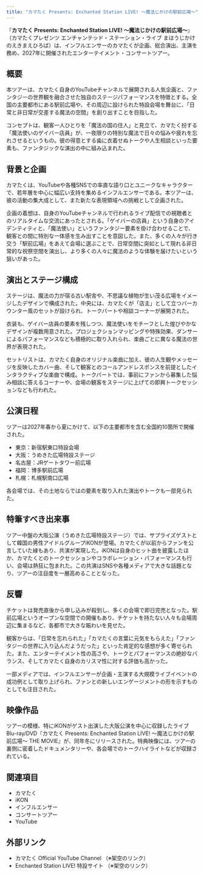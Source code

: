 ```yaml
---
title: "カマたく Presents: Enchanted Station LIVE! ～魔法じかけの駅前広場～"
---
```


『**カマたく Presents: Enchanted Station LIVE! ～魔法じかけの駅前広場～**』（カマたくプレゼンツ エンチャンテッド・ステーション・ライブ まほうじかけのえきまえひろば）は、インフルエンサーのカマたくが企画、総合演出、主演を務め、2027年に開催されたエンターテイメント・コンサートツアー。

## 概要

本ツアーは、カマたく自身のYouTubeチャンネルで展開される人気企画と、ファンタジーの世界観を融合させた独自のステージパフォーマンスを特徴とする。全国の主要都市にある駅前広場や、その周辺に設けられた特設会場を舞台に、「日常と非日常が交差する魔法の空間」を創り出すことを目指した。

コンセプトは、観客一人ひとりを「魔法の国の住人」と見立て、カマたく扮する「魔法使いのゲイバー店員」が、一夜限りの特別な魔法で日々の悩みや疲れを忘れさせるというもの。彼の得意とする歯に衣着せぬトークや人生相談といった要素も、ファンタジックな演出の中に組み込まれた。

## 背景と企画

カマたくは、YouTubeや各種SNSでの率直な語り口とユニークなキャラクターで、若年層を中心に幅広い支持を集めるインフルエンサーである。本ツアーは、彼の活動の集大成として、また新たな表現領域への挑戦として企画された。

企画の着想は、自身のYouTubeチャンネルで行われるライブ配信での視聴者とのリアルタイムな交流にあったとされる。「ゲイバーの店員」という自身のアイデンティティと、「魔法使い」というファンタジー要素を掛け合わせることで、観客との間に特別な一体感を生み出すことを意図した。また、多くの人々が行き交う「駅前広場」をあえて会場に選ぶことで、日常空間に突如として現れる非日常的な祝祭空間を演出し、より多くの人々に魔法のような体験を届けたいという狙いがあった。

## 演出とステージ構成

ステージは、魔法の力が宿る古い駅舎や、不思議な植物が生い茂る広場をイメージしたデザインで構成された。中央には、カマたくが「店主」として立つバーカウンター風のセットが設けられ、トークパートや相談コーナーが展開された。

衣装も、ゲイバー店員の要素を残しつつ、魔法使いをモチーフとした煌びやかなデザインが複数用意された。プロジェクションマッピングや特殊効果、ダンサーによるパフォーマンスなども積極的に取り入れられ、楽曲ごとに異なる魔法の世界が表現された。

セットリストは、カマたく自身のオリジナル楽曲に加え、彼の人生観やメッセージを反映したカバー曲、そして観客とのコールアンドレスポンスを前提としたインタラクティブな楽曲で構成。トークパートでは、事前にファンから募集した悩み相談に答えるコーナーや、会場の観客をステージに上げての即興トークセッションなども行われた。

## 公演日程

ツアーは2027年春から夏にかけて、以下の主要都市を含む全国約10箇所で開催された。

*   東京：新宿駅東口特設会場
*   大阪：うめきた広場特設ステージ
*   名古屋：JRゲートタワー前広場
*   福岡：博多駅前広場
*   札幌：札幌駅南口広場

各会場では、その土地ならではの要素を取り入れた演出やトークも一部見られた。

## 特筆すべき出来事

ツアー中盤の大阪公演（うめきた広場特設ステージ）では、サプライズゲストとして韓国の男性アイドルグループiKONが登場。カマたくが以前からファンを公言していた縁もあり、共演が実現した。iKONは自身のヒット曲を披露したほか、カマたくとのトークセッションやコラボレーション・パフォーマンスも行い、会場は熱狂に包まれた。この共演はSNSや各種メディアで大きな話題となり、ツアーの注目度を一層高めることとなった。

## 反響

チケットは発売直後から申し込みが殺到し、多くの会場で即日完売となった。駅前広場というオープンな空間での開催もあり、チケットを持たない人々も会場周辺に集まるなど、各都市で大きな賑わいを見せた。

観客からは、「日常を忘れられた」「カマたくの言葉に元気をもらえた」「ファンタジーの世界に入り込んだようだった」といった肯定的な感想が多く寄せられた。また、エンターテイメント性の高さや、トークとパフォーマンスの絶妙なバランス、そしてカマたく自身のカリスマ性に対する評価も高かった。

一部メディアでは、インフルエンサーが企画・主演する大規模ライブイベントの成功例として取り上げられ、ファンとの新しいエンゲージメントの形を示すものとしても注目された。

## 映像作品

ツアーの模様、特にiKONがゲスト出演した大阪公演を中心に収録したライブBlu-ray/DVD『カマたく Presents: Enchanted Station LIVE! ～魔法じかけの駅前広場～ THE MOVIE』が、同年冬にリリースされた。特典映像には、ツアーの裏側に密着したドキュメンタリーや、各会場でのトークハイライトなどが収録されている。

## 関連項目

*   カマたく
*   iKON
*   インフルエンサー
*   コンサートツアー
*   YouTube

## 外部リンク

*   カマたく Official YouTube Channel （※架空のリンク）
*   Enchanted Station LIVE! 特設サイト （※架空のリンク）